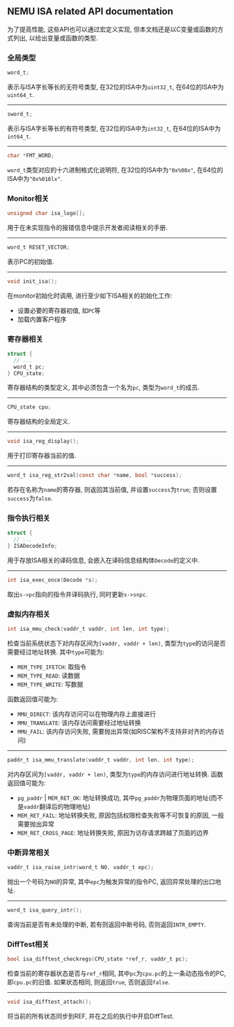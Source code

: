 
<!-- ## NEMU ISA相关的API说明文档 -->
## NEMU ISA related API documentation

为了提高性能, 这些API也可以通过宏定义实现,
但本文档还是以C变量或函数的方式列出, 以给出变量或函数的类型.

### 全局类型

```c
word_t;
```
表示与ISA字长等长的无符号类型, 在32位的ISA中为`uint32_t`, 在64位的ISA中为`uint64_t`.

---

```c
sword_t;
```
表示与ISA字长等长的有符号类型, 在32位的ISA中为`int32_t`, 在64位的ISA中为`int64_t`.

---

```c
char *FMT_WORD;
```
`word_t`类型对应的十六进制格式化说明符, 在32位的ISA中为`"0x%08x"`, 在64位的ISA中为`"0x%016lx"`.

### Monitor相关

```c
unsigned char isa_logo[];
```
用于在未实现指令的报错信息中提示开发者阅读相关的手册.

---

```c
word_t RESET_VECTOR;
```
表示PC的初始值.

---

```c
void init_isa();
```
在monitor初始化时调用, 进行至少如下ISA相关的初始化工作:
* 设置必要的寄存器初值, 如`PC`等
* 加载内置客户程序

### 寄存器相关

```c
struct {
  // ...
  word_t pc;
} CPU_state;
```
寄存器结构的类型定义, 其中必须包含一个名为`pc`, 类型为`word_t`的成员.

---

```c
CPU_state cpu;
```
寄存器结构的全局定义.

---

```c
void isa_reg_display();
```
用于打印寄存器当前的值.

---

```c
word_t isa_reg_str2val(const char *name, bool *success);
```
若存在名称为`name`的寄存器, 则返回其当前值, 并设置`success`为`true`;
否则设置`success`为`false`.

### 指令执行相关

```c
struct {
  // ...
} ISADecodeInfo;
```
用于存放ISA相关的译码信息, 会嵌入在译码信息结构体`Decode`的定义中.

---

```c
int isa_exec_once(Decode *s);
```
取出`s->pc`指向的指令并译码执行, 同时更新`s->snpc`.

### 虚拟内存相关

```c
int isa_mmu_check(vaddr_t vaddr, int len, int type);
```
检查当前系统状态下对内存区间为`[vaddr, vaddr + len)`, 类型为`type`的访问是否需要经过地址转换.
其中`type`可能为:
* `MEM_TYPE_IFETCH`: 取指令
* `MEM_TYPE_READ`: 读数据
* `MEM_TYPE_WRITE`: 写数据

函数返回值可能为:
* `MMU_DIRECT`: 该内存访问可以在物理内存上直接进行
* `MMU_TRANSLATE`: 该内存访问需要经过地址转换
* `MMU_FAIL`: 该内存访问失败, 需要抛出异常(如RISC架构不支持非对齐的内存访问)

---

```c
paddr_t isa_mmu_translate(vaddr_t vaddr, int len, int type);
```
对内存区间为`[vaddr, vaddr + len)`, 类型为`type`的内存访问进行地址转换.
函数返回值可能为:
* `pg_paddr` | `MEM_RET_OK`: 地址转换成功, 其中`pg_paddr`为物理页面的地址(而不是`vaddr`翻译后的物理地址)
* `MEM_RET_FAIL`: 地址转换失败, 原因包括权限检查失败等不可恢复的原因, 一般需要抛出异常
* `MEM_RET_CROSS_PAGE`: 地址转换失败, 原因为访存请求跨越了页面的边界

### 中断异常相关

```c
vaddr_t isa_raise_intr(word_t NO, vaddr_t epc);
```
抛出一个号码为`NO`的异常, 其中`epc`为触发异常的指令PC, 返回异常处理的出口地址.

---

```c
word_t isa_query_intr();
```
查询当前是否有未处理的中断, 若有则返回中断号码, 否则返回`INTR_EMPTY`.

### DiffTest相关

```c
bool isa_difftest_checkregs(CPU_state *ref_r, vaddr_t pc);
```
检查当前的寄存器状态是否与`ref_r`相同, 其中`pc`为`cpu.pc`的上一条动态指令的PC, 即`cpu.pc`的旧值.
如果状态相同, 则返回`true`, 否则返回`false`.

---

```c
void isa_difftest_attach();
```
将当前的所有状态同步到REF, 并在之后的执行中开启DiffTest.
